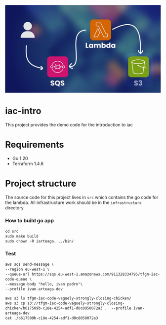  <div align="center">
    <img src="images/sqs-lambda-s3.jpg" width="700" />
</div>

# iac-intro

This project provides the demo code for the introduction to iac

# Requirements

- Go 1.20
- Terraform 1.4.6

# Project structure

The source code for this project lives in `src` which contains the go code
for the lambda. All infrastructure work should be in the `infrastructure`
directory

### **How to build go app**

```
cd src
sudo make build
sudo chown -R iarteaga. ../bin/
```

### **Test**

```
aws sqs send-message \
--region eu-west-1 \
--queue-url https://sqs.eu-west-1.amazonaws.com/911328334795/tfgm-iac-code-queue \
--message-body "hello, ivan pedro"\
--profile ivan-arteaga-dev
```

```
aws s3 ls tfgm-iac-code-vaguely-strongly-closing-chicken/
aws s3 cp s3://tfgm-iac-code-vaguely-strongly-closing-chicken/b617509b-c18e-4254-adf1-d0c8050072a3 .  --profile ivan-arteaga-dev
cat ./b617509b-c18e-4254-adf1-d0c8050072a3
```
